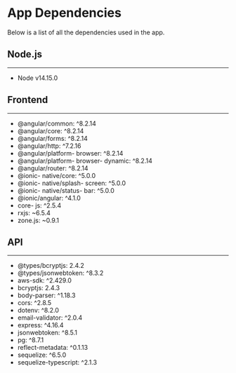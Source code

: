 # App Dependencies

Below is a list of all the dependencies used in the app.

## Node.js
<hr/>

- Node v14.15.0

## Frontend
<hr/>

- @angular/common: ^8.2.14
- @angular/core: ^8.2.14
- @angular/forms: ^8.2.14
- @angular/http: ^7.2.16
- @angular/platform- browser: ^8.2.14
- @angular/platform- browser- dynamic: ^8.2.14
- @angular/router: ^8.2.14
- @ionic- native/core: ^5.0.0
- @ionic- native/splash- screen: ^5.0.0
- @ionic- native/status- bar: ^5.0.0
- @ionic/angular: ^4.1.0
- core- js: ^2.5.4
- rxjs: ~6.5.4
- zone.js: ~0.9.1

## API
<hr/>

- @types/bcryptjs: 2.4.2
- @types/jsonwebtoken: ^8.3.2
- aws-sdk: ^2.429.0
- bcryptjs: 2.4.3
- body-parser: ^1.18.3
- cors: ^2.8.5
- dotenv: ^8.2.0
- email-validator: ^2.0.4
- express: ^4.16.4
- jsonwebtoken: ^8.5.1
- pg: ^8.7.1
- reflect-metadata: ^0.1.13
- sequelize: ^6.5.0
- sequelize-typescript: ^2.1.3

